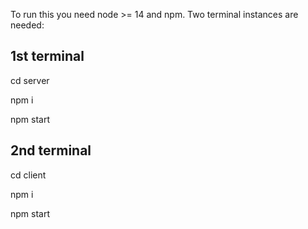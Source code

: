 To run this you need node >= 14 and npm. Two terminal instances are needed:


<h2>1st terminal</h2>

cd server

npm i

npm start



<h2>2nd terminal</h2>

cd client

npm i

npm start
